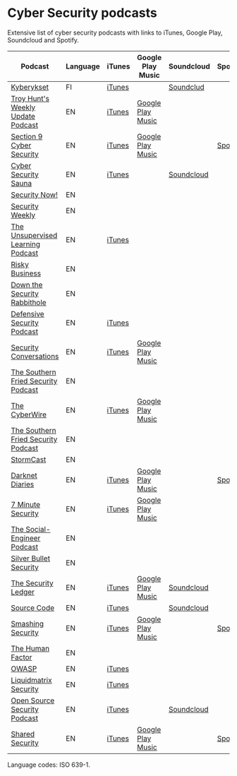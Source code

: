 # Cyber Security podcasts

Extensive list of cyber security podcasts with links to iTunes, Google Play, Soundcloud and Spotify.

| Podcast                                                      | Language | iTunes                                                       | Google Play Music                                            | Soundcloud                                                   | Spotify                                                      |
| ------------------------------------------------------------ | -------- | ------------------------------------------------------------ | ------------------------------------------------------------ | ------------------------------------------------------------ | ------------------------------------------------------------ |
| [Kyberykset](https://www.f-secure.com/fi_FI/web/business_fi/our-approach/kyberykset) | FI       | [iTunes](https://itunes.apple.com/fi/podcast/kyberykset/id1338572364?mt=2) |                                                              | [Soundclud](https://soundcloud.com/f-secure/sets/kyberykset) |                                                              |
| [Troy Hunt's Weekly Update Podcast](https://www.troyhunt.com/) | EN       | [iTunes](https://itunes.apple.com/au/podcast/troy-hunts-weekly-update-podcast/id1176454699) | [Google Play Music](https://goo.gl/app/playmusic?ibi=com.google.PlayMusic&isi=691797987&ius=googleplaymusic&link=https://play.google.com/music/m/If3tw7npymckucxq4q76762ncny?t%3DTroy_Hunt's_Weekly_Update_Podcast) |                                                              |                                                              |
| [Section 9 Cyber Security](https://ohsnap.section9.us/podcast/) | EN       | [iTunes](https://itunes.apple.com/us/podcast/section-9-cyber-security/id1183036867?mt=2) | [Google Play Music](https://playmusic.app.goo.gl/?ibi=com.google.PlayMusic&isi=691797987&ius=googleplaymusic&apn=com.google.android.music&link=https://play.google.com/music/m/I4rdnvrrk25bqlw3amtrdupinta?t%3DSECTION_9_Cyber_Security%26pcampaignid%3DMKT-na-all-co-pr-mu-pod-16) |                                                              | [Spotify](https://open.spotify.com/show/1Y7YgSn8xP6zuIJgQSJql7?si=KTiQGTIjSFqLuIOelWzfSA) |
| [Cyber Security Sauna](https://www.f-secure.com/en/web/business_global/our-approach/cyber-security-sauna) | EN       | [iTunes](https://itunes.apple.com/podcast/cyber-security-sauna/id1319194666) |                                                              | [Soundcloud](https://soundcloud.com/f-secure/sets/cyber-security-sauna) |                                                              |
| [Security Now!](https://www.grc.com/securitynow.htm)         | EN       |                                                              |                                                              |                                                              |                                                              |
| [Security Weekly](https://securityweekly.com/)               | EN       |                                                              |                                                              |                                                              |                                                              |
| [The Unsupervised Learning Podcast](https://danielmiessler.com/podcast/) | EN       | [iTunes](https://itunes.apple.com/us/podcast/unsupervised-learning-daniel/id1099711235?mt=2) |                                                              |                                                              |                                                              |
| [Risky Business](https://risky.biz/netcasts/risky-business/) | EN       |                                                              |                                                              |                                                              |                                                              |
| [Down the Security Rabbithole](http://podcast.wh1t3rabbit.net/) | EN       |                                                              |                                                              |                                                              |                                                              |
| [Defensive Security Podcast](http://www.defensivesecurity.org/) | EN       | [iTunes](https://itunes.apple.com/us/podcast/defensive-security/id585914973?mt=2) |                                                              |                                                              |                                                              |
| [Security Conversations](https://securityconversations.com/) | EN       | [iTunes](https://itunes.apple.com/us/podcast/security-conversations/id1414525622) | [Google Play Music](https://playmusic.app.goo.gl/?ibi=com.google.PlayMusic&isi=691797987&ius=googleplaymusic&apn=com.google.android.music&link=https://play.google.com/music/m/Ivkb27hwceoxwxfyfn7shiewnwe?t%3DSecurity_Conversations%26pcampaignid%3DMKT-na-all-co-pr-mu-pod-16) |                                                              |                                                              |
| [The Southern Fried Security Podcast](https://www.grc.com/securitynow.htm) | EN       |                                                              |                                                              |                                                              |                                                              |
| [The CyberWire](https://thecyberwire.com/podcasts/daily-podcast.html) | EN       | [iTunes](https://itunes.apple.com/us/podcast/the-cyberwire-podcast/id1071831261) | [Google Play Music](https://goo.gl/app/playmusic?ibi=com.google.PlayMusic&isi=691797987&ius=googleplaymusic&link=https://play.google.com/music/m/Ify7qv3id4k2rvfko64ecef27fe?t%3DThe_CyberWire_-_Your_cyber_security_news_connection.) |                                                              |                                                              |
| [The Southern Fried Security Podcast](https://www.grc.com/securitynow.htm) | EN       |                                                              |                                                              |                                                              |                                                              |
| [StormCast](https://isc.sans.edu/podcast.html)               | EN       |                                                              |                                                              |                                                              |                                                              |
| [Darknet Diaries](https://darknetdiaries.com/)               | EN       | [iTunes](https://itunes.apple.com/us/podcast/darknet-diaries/id1296350485?mt=2&ls=1&at=1010lM5U&ct=website-applepodcastsbadge) | [Google Play Music](https://www.google.com/podcasts?feed=aHR0cHM6Ly9kYXJrbmV0ZGlhcmllcy5jb20vcG9kY2FzdC54bWw%3D) |                                                              | [Spotify](https://open.spotify.com/show/5d25K5mZMztdqeTu7kTN6G?si=VuIRbRVdRfys0yy_EjmtYw) |
| [7 Minute Security](https://7ms.us/)                         | EN       | [iTunes](https://itunes.apple.com/us/podcast/7-minute-security/id797742806) | [Google Play Music](https://goo.gl/app/playmusic?ibi=com.google.PlayMusic&isi=691797987&ius=googleplaymusic&link=https://play.google.com/music/m/I4j3hq73wjabryb4jj2yyxdjuoa?t%3D7_Minute_Security) |                                                              |                                                              |
| [The Social-Engineer Podcast](https://www.social-engineer.org/category/podcast/) | EN       |                                                              |                                                              |                                                              |                                                              |
| [Silver Bullet Security](https://www.synopsys.com/software-integrity/resources/podcasts.html) | EN       |                                                              |                                                              |                                                              |                                                              |
| [The Security Ledger](https://securityledger.com/category/podcasts/) | EN       | [iTunes](https://itunes.apple.com/us/podcast/the-security-ledger-podcasts/id680045866?mt=2) | [Google Play Music](https://play.google.com/music/listen?u=0#/ps/Irufzhmwkcwk5cbfjrn32wdv37e) | [Soundcloud](https://soundcloud.com/securityledger)          |                                                              |
| [Source Code](https://chrissanders.org/podcast/)             | EN       | [iTunes](<https://itunes.apple.com/us/podcast/source-code-podcast/id1220860265?mt=2>) |                                                              | [Soundcloud](<https://soundcloud.com/sourcecodepodcast>)     |                                                              |
| [Smashing Security](https://www.smashingsecurity.com/)       | EN       | [iTunes](https://itunes.apple.com/gb/podcast/smashing-security/id1195001633?ls=1) | [Google Play Music](https://www.google.com/podcasts?feed=aHR0cHM6Ly93d3cuc21hc2hpbmdzZWN1cml0eS5jb20vcnNz) |                                                              | [Spotify](https://open.spotify.com/show/3J7pBxEu43nCnRTSXaan8S) |
| [The Human Factor](http://jennyradcliffe.com/category/the-human-factor/) | EN       |                                                              |                                                              |                                                              |                                                              |
| [OWASP](https://www.owasp.org/index.php/OWASP_Podcast)       | EN       | [iTunes](https://itunes.apple.com/ca/podcast/owasp-24-7/id300769012) |                                                              |                                                              |                                                              |
| [Liquidmatrix Security](https://www.liquidmatrix.org/blog/category/podcasts/) | EN       | [iTunes](http://itunes.apple.com/ca/podcast/liquidmatrix-security-digest/id533166516) |                                                              |                                                              |                                                              |
| [Open Source Security Podcast](https://www.opensourcesecuritypodcast.com/) | EN       | [iTunes](https://itunes.apple.com/us/podcast/open-source-security-podcast/id1151833659) |                                                              | [Soundcloud](https://soundcloud.com/opensourcesecuritypodcast) |                                                              |
| [Shared Security](https://sharedsecurity.net/)               | EN       | [iTunes](https://itunes.apple.com/us/podcast/the-shared-security-podcast/id329032812) | [Google Play Music](https://goo.gl/app/playmusic?ibi=com.google.PlayMusic&isi=691797987&ius=googleplaymusic&link=https://play.google.com/music/m/Ik7zpus2kac6epub6metkswasdy?t%3DThe_Shared_Security_Podcast) |                                                              | [Spotify](https://open.spotify.com/show/4if1IufSX43ZbYmojVWh17) |

Language codes: ISO 639-1.